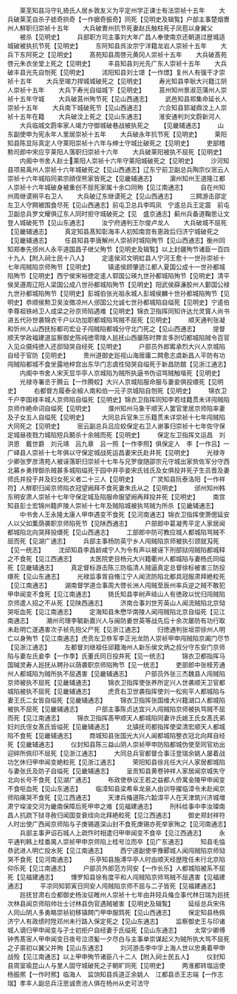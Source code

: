 <!-- { "loadSidebar": true } -->
　　莱芜知县冯守礼猗氏人居乡敦友义为平定州学正课士有法崇祯十五年
　　大兵破莱芜自杀子摅奇拱奇【一作据奇振奇】同死【见明史及辑覧】户部主事楚烟曺州人觧职归崇祯十五年
　　大兵破曺州抗节死妻赵氏触柱死子凤苞以身翼父
　　被杀【见明史】
　　兵部职方司主事刘大年广昌人奉使南京还朝道过歴城适城破被执抗节死【见明史】
　　东阿知县呉汝宗宁洋籍龙岩人崇祯十五年
　　大兵下东阿死之【见明史】
　　髙苑知县周啓元黄冈人崇祯十五年
　　大兵破髙苑啓元朱衣坐堂上死之【见明史】
　　丰县知县刘光先广东人崇祯十五年
　　大兵破丰县光先自刎死【见明史】
　　沭阳知县刘士璟【一作燝】复州人有强干才崇祯十五年
　　大兵至竭力捍城城破死之【见明史】
　　寿光知县李耿大兴籍江阴人崇祯十五年
　　大兵下寿光自缢城下【见明史】
　　莒州知州景淑范蒲州人崇祯十五年守城
　　大兵破莒州殉节死【见山西通志】
　　武邑知县郑集命延长人崇祯十五年
　　大兵南下城破死节【见山西通志】
　　六合知县郭凝鼎汶上人崇祯十五年在籍
　　大兵破汶上死之【见山东通志】
　　淮安通判刘文蔚新河人
　　大兵临城文蔚率家人竭力守御城破巷战被执死之
　　【见畿辅通志】
　　山东副使申为宪永年人里居崇祯十五年
　　大兵破永年抗节死【见明史】
　　莱阳知县陈显际真定人守莱阳崇祯十六年与绅士守城比破死之【见明史】
　　吏部稽勲司郎中宋应亨莱阳人落职归崇祯十六年
　　大兵破莱阳被执不屈死【见明史】
　　内阁中书舍人赵士莱阳人崇祯十六年守莱阳城破死之【见明史】
　　沙河知县项易禹州人崇祯十六年城破死之【见山西通志】辽东宁前卫副总兵陶宗仪宻云人崇祯十六年城陷同弟宗顔侄熊家皆死之【见畿辅通志】
　　濵州知州王道隆江都人崇祯十六年城破身被重创不屈死家属十余口同殉【见江南通志】
　　自在州知州周继谟朔平右卫人
　　大兵破辽东继谟死之【见山西通志】
　　三闗游击邵定左卫人守闗被围食尽死【见山西通志】前屯卫总兵李鸣凤　宁逺总兵王定震　前屯卫副总兵罗文耀俱辽东人同时拒守城破死之【见　盛京通志】蓟州兵备道鞠思让文登人城破死节【见山东通志】
　　汝宁府通判王尔俊卢龙人
　　大兵破城不屈死【见畿辅通志】
　　真定知县髙知彰海丰人初知南宫有恵政后归济宁城破死之【见畿辅通志】
　　任县知县李唐解州人崇祯时城陷殉节【见山西通志】衡州同知郑奉先邠州人永平道国昌子继父殉节【见明史及辑覧】以上封疆殉节诸臣一百四十九人【附入祠士民十八人】
　　定逺侯邓文明虹县人宁河王愈十一世孙崇祯十七年闯贼陷京师殉节【见明史】
　　镇逺侯顾肇迹江都人夏国公成十一世孙都城陷殉节【见明史】西宁侯宋裕徳定逺人郓国公瑛九世孙都城陷殉节【见明史】清平侯吴遵周辽阳人梁国公成八世孙都城陷殉节【见明史】阳武侯薛濓胶州人鄞国公禄九世孙都城陷殉节【见明史】彭城伯张光祖永城人彭城侯麟十世孙都城陷殉节【见明史】恭顺侯勲卫吴汝徴凉州人邠国公允诚七世孙都城陷自缢死【见明史】宁逺伯李尊祖铁岭卫人成梁之孙京师陷遇难【见明史】锦衣卫指挥同知许达允灵寳人尚书进五代孙世袭锦衣千户以功加职都城陷骂贼不屈死【见明史】
　　顺天通判张凝和忻州人山西抚标都司宏业子闯贼陷都城分守北门死之【见山西通志】
　　提督顺天学政福建道监察御史陈纯徳零陵人廵抚山西屡陈时弊言多剀切都城陷贼令百官入见众摄纯徳入还邸恸哭自经死【见明史】
　　户部员外郎寗承烈大兴人京城陷自经于官防【见明史】
　　贵州道御史廵视山海居庸二闗愈志虞新昌人平防有功闯贼陷都城不食坐露地梓宫出东华门志虞徃恸哭自缢死于新昌防舘【见浙江通志】
　　内阁中书舍人宋天显华亭人京城陷为贼所执逼书伪诏骂贼触堦死【见明史】
　　光禄寺署丞于腾云【一作腾蛟】大兴人京城陷服命服与妻妾俱投缳死【见明史】
　　右都督方履泰全椒人南和伯一元子京城陷自刎死【见明史】
　　锦衣卫千户李国禄丰城人京师陷自缢死【见明史】锦衣卫指挥同知李若珪籍贯未详闯贼陷京师作絶命词自缢死【见明史】
　　濮州知州马象干顺天人罢官里居京师陷率妻及子女五人自缢死【见明史】
　　大同总兵官朱三乐籍贯未详崇祯十七年闯贼陷大同死之【见明史】
　　宻云副总兵吕应蛟保定右卫人谢事归崇祯十七年佐守保定城昼夜戮力城陷短兵鬭杀十余贼而死【见明史】
　　保定左卫指挥文运昌　刘洪恩　戴世爵　刘元靖　吕九章　吕一照【一作李照】俱保定人　李【一作吕】一广峄县人崇祯十七年俱以守保定城战死运昌妻宋氏赴井死【见明史】
　　光禄寺少卿张罗彦清苑人被诬落职归崇祯十七年与兄罗俊随邵宗元守城出家赀佐军分守西北募乡勇捍御杀贼甚多城陷缢死于园中井亭妾宋氏钱氏及女俱投井死子生员晋及妻师氏并投于井及妇女死义者二十三人【见明史】
　　广灵知县阮泰洛阳【一作祥符】人觧职归闻京师陷衣冠望阙拜不食死妻朱氏从之【见明史】
　　邠州知州韩东明安肃人崇祯十七年守保定城及陷服命服望阙再拜投井死【见明史】
　　南宫知县彭士宏锦州籍庐陵人崇祯十七年及贼陷城被执骂贼为所杀【见畿辅通志】
　　中书舍人王永隆太康人甲申遇变不食死【见河南通志】锦衣卫指挥使萧偲延安人以父如薫荫袭职京师陷死节【见陕西通志】
　　户部郎中葛凝秀平定人家居闻都城陷北向哭拜投缳死【见山西通志】
　　工部郎中防可教应城人都城陷骂贼不屈而死【见湖广通志】
　　兵部主事杨防英宁乡人闯贼陷京师被执引颈就刄死【见一统志】
　　沈邱知县李昌龄咸宁人为令有声以被诬下刑部狱闯贼陷都城释之不食死【见江西通志】
　　太医院吏目杨元大兴籍衢州人都城陷与妻杨氏同缢死【见畿辅通志】
　　真定督标游击陈三防临清人贼逼真定总督徐标被害三防投缳死【见山东通志】
　　光禄监事胥自脩江宁人闻流防陷北都具冠服肃拜絶粒死【见江南通志】
　　湖南督学道佥事周大啓长洲人闯贼至辰州率兵逆之贼不敢犯甲申闻变不食死【见江南通志】
　　猗氏知县李树声岐山人有徳政以忧归闯贼陷京师遣人招之不从死【见陕西通志】
　　济南佥事刘世芳英山人闻流贼陷北京恸哭呕血死【见江南通志】
　　定海知县朱懋华南陵人闻闯贼陷北京自缢死【见江南通志】
　　潮州司理李毓新嘉兴人与闽防姜世英等战先后十余次屡防有功行取未赴明亡遂遇害次子祯先抱父尸死【见浙江通志】
　　归徳通判张垣崇徐州人明亡以身殉节【见江南通志】虎贲左卫叅军李正光龙防人崇祯甲申闯贼陷京阖门尽节【见浙江通志】
　　左都督刘继祖任邱籍海州人新乐侯文炳之叔分守东安门京师陷与妻左氏妾李【一作季】氏董氏同日投井死【见一统志】
　　锦衣卫都指挥马国瑊灵寿人廵抚从聘孙以荫袭职京师陷殉节【见一统志】
　　吏部郎中张柽芳通州人都城陷为贼所执不屈遇害【见畿辅通志】
　　户部员外张三杰魏县人闯贼陷京师被执不屈死【见畿辅通志】
　　锦衣卫指挥使张养所定兴人世袭顺天卫官都城陷被执不屈死【见畿辅通志】
　　虎贲右卫世袭指挥使刘一松宛平人都城陷与妻王氏二女皆自缢死【见畿辅通志】
　　锦衣卫指挥张国维大兴籍湖口人都城陷被执不屈死【见畿辅通志】
　　户部主事陈贞达宜兴人闯贼陷京师被执骂贼不屈而死【见江南通志】
　　锦衣卫指挥髙甲顺天人都城陷同妻许氏媳王氏女髙氏弟妇刘氏侄女髙氏皆缢死【见畿辅通志】
　　北镇抚司都指挥使梁清宏顺天人都城陷不食死【见畿辅通志】
　　商城知县张国光大兴人闻都城陷整衣冠北向拜自经死【见畿辅通志】
　　仪封知县陈三益山阴人崇祯甲申防陷都城伪使至同官劝出迎碎所佩印不屈死【见浙江通志】
　　大同总兵官都督佥事汪登瑞余姚人屡着战功乞休归甲申闻变絶粒死【见浙江通志】
　　荣阳知县徐兆任大兴人家居都城陷与妻张氏及防子自缢死【见畿辅通志】
　　呈贡知县黄卷钟祥人家居闻京城失守北向长号不食死【见湖广通志】
　　布政使叅议王若之益都人侨寓金陵甲申闻变不食呕血死【见山东通志】
　　临漳知县梁希阜龙泉人由训导擢临漳令未赴闻京师陷痛哭不食死【见江西通志】
　　天津兵偹道陈六韐漳平人在天津筑兴济城増肃宁垜浚交河为畿南保障后死甲申之难【见福建通志】
　　刑科给事中李汝璨南昌人抗疏下狱寻赦归闻国变衰绖向北拜絶粒死【见江西通志】
　　御史郑封祥符人时出使广西闻京师陷与子庚锡遁深山封不食死庚锡亦死举家殉之【见河南通志】
　　兵部主事尹诏石城人上疏忤时相遣归甲申闻变不食卒【见江西通志】
　　永平通判韩上桂畨禺人崇祯甲申京师陷上桂号泣而卒【见广东通志】
　　知县毛恊恭武进人明亡投水死【见江南通志】
　　西宁道副使李豫郾城人闻闯贼陷京师恸哭不食死【见河南通志】
　　乐亭知县施溥华亭人时由顺天经歴陞任未行北京陷仰乐死【见江南通志】
　　户部员外郎范方同安【一作长乐】人都城陷被系不屈死【见福建通志】
　　慱罗知县徐有度平和人闯贼陷京师骂贼不屈遇害【见福建通志】
　　平凉同知郭寅日同安人闯贼陷京师不屈与二子皆死【见福建通志】
　　廵抚甘肃右佥都御史杨汝征睢州人崇祯十七年由井陉兵偹佥事代林日瑞为廵抚次林县闻京师陷帅壮士讨林县伪官遇贼被害【见明史及辑覧】
　　延绥总兵宋伟人同山阴人多勇略崇祯初移镇闗门甲申服鸩死【见山西通志】
　　保定知县杨佩济宁人有政绩时陞邓州未行路入保定死之【见山东通志】
　　监察御史王与印诸城人谪归甲申闻变与子士初拒户自经妻于氏缢死【见山东通志】
　　太常少卿傅钟秀髙宻人甲申闻变日夜号泣须髪一夕尽白与主事单崇谋起义为贼所执大骂不屈死之子禀初以翼父并殉【见山东通志】
　　刘河游击李中孚上海人世以忠勇着甲申战殁【见江南通志】以上甲申殉节诸臣八十二人【附入祠士民五人】
　　仪封知县周室瑜昆山人与里人固守城破死之子朝旷同死【见明史】
　　两淮都转塩运使杨振熈【一作时熈】临海人　监饷知县呉道正余姚人　江都县丞王志端【一作志瑞】孝丰人副总兵汪思诚贵池人俱在杨州从史可法守
